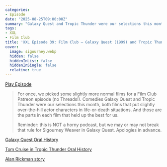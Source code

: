 ```yaml
---
categories:
- Episode
date: "2025-08-25T09:00:00Z"
summary: "Galaxy Quest and Tropic Thunder were our selections this month: slightly over-the-hill actor characters in life-or-death situations."
tags:
- XXL
- Film Club
title: 'XXL Episode 39: Film Club – Galaxy Quest (1999) and Tropic Thunder (2008)'
cover: 
  image: sigourney.webp
  hidden: false
  hiddenInList: false
  hiddenInSingle: false
  relative: true
---
```


[Play Episode](https://www.patreon.com/posts/xxl-episode-39-137261062)
> For once, we picked some slightly more normal films for a Film Club Patreon episode (no Threads!). Comedies Galaxy Quest and Tropic Thunder were our selections this month, both films that put slightly over-the-hill actor characters in life-or-death situations. And those are the parts in each film that held up the best for us.
>
> Reminder: this is NOT a horny podcast, but we may or may not break that rule for Sigourney Weaver in Galaxy Quest. Apologies in advance.

[Galaxy Quest Oral History](https://languish.org/forums/index.php?topic=11728.0)

[Tom Cruise in Tropic Thunder Oral History](https://grantland.com/features/the-making-of-les-grossman-an-oral-history/)

[Alan Rickman story](https://vxtwitter.com/todd_spence/status/1958726946935955944)